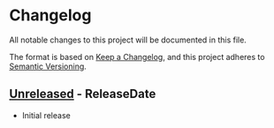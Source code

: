 # Changelog
All notable changes to this project will be documented in this file.

The format is based on [Keep a Changelog](https://keepachangelog.com/en/1.0.0/),
and this project adheres to [Semantic Versioning](https://semver.org/spec/v2.0.0.html).

<!-- next-header -->

## [Unreleased] - ReleaseDate
- Initial release

<!-- next-url -->
[Unreleased]: https://github.com/assert-rs/predicates-rs/compare/v0.1.1...HEAD
[0.1.1]: https://github.com/SpatialParadox/architectury-cli/compare/925d1f3f...v0.1.1
